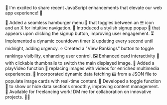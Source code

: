 🌟 I'm excited to share recent JavaScript enhancements that elevate our web app experience! 🥳

🍔 Added a seamless hamburger menu 🚀 that toggles between an ☰ icon and an X for intuitive navigation.
📝 Introduced a stylish signup popup 🪪 that appears upon clicking the signup button, improving user engagement.
⏳ Implemented a dynamic countdown timer ⏳ updating every second until midnight, adding urgency.
⭐ Created a "View Rankings" button to toggle rankings visibility, enhancing user control.
🖼️ Enhanced card interactivity 🤳 with clickable thumbnails to switch the main displayed image.
🎥 Added a playVideo function 🎥 replacing images with videos for enriched multimedia experiences.
📡 Incorporated dynamic data fetching 📟 from a JSON file to populate image cards with real-time content.
🔄 Developed a toggle function 🔁 to show or hide data sections smoothly, improving content management.
🌟 Available for freelancing work! DM me for collaboration on innovative projects. 🌈😎

